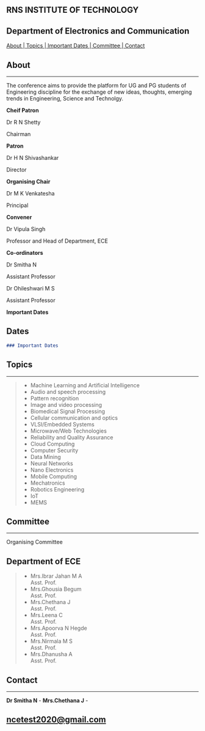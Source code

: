 ## RNS INSTITUTE OF TECHNOLOGY

## Department of Electronics and Communication
[ About ](#About)|[ Topics ](#Topics)|[ Important Dates ](#Dates)|[ Committee ](#Committee)|[ Contact ](#Contact)

## About ##

* * *
The conference aims to provide the platform for UG and PG students of Engineering discipline for the exchange of new ideas, thoughts, emerging trends in Engineering, Science and Technolgy.



**Cheif Patron**

 Dr R N Shetty
 
 Chairman

**Patron**

Dr H N Shivashankar

Director

**Organising Chair**

Dr M K Venkatesha

Principal

**Convener**

Dr Vipula Singh

Professor and Head of Department, ECE

**Co-ordinators**

 Dr Smitha N
 
 Assistant Professor

 Dr Ohileshwari M S
 
 Assistant Professor

**Important Dates** 
## Dates ##
```markdown
### Important Dates

```

## Topics ##
 
* * *
>- Machine Learning and Artificial Intelligence
>- Audio and speech processing
>- Pattern recognition
>- Image and video processing
>- Biomedical Signal Processing
>- Cellular communication and optics
>- VLSI/Embedded Systems
>- Microwave/Web Technologies
>- Reliability and Quality Assurance
>- Cloud Computing
>- Computer Security
>- Data Mining
>- Neural Networks
>- Nano Electronics
>- Mobile Computing
>- Mechatronics
>- Robotics Engineering
>- IoT
>- MEMS


## Committee ##

* * *
Organising Committee
## Department of ECE
>- Mrs.Ibrar Jahan M A          
Asst. Prof.
>- Mrs.Ghousia Begum           
Asst. Prof.
>- Mrs.Chethana J             
Asst. Prof.
>- Mrs.Leena C                  
Asst. Prof.
>- Mrs.Apoorva N Hegde          
Asst. Prof.
>- Mrs.Nirmala M S           
Asst. Prof.
>- Mrs.Dhanusha A               
Asst. Prof.


## Contact ##

* * *

 **Dr Smitha N**         -
 **Mrs.Chethana J**      -
## ncetest2020@gmail.com
